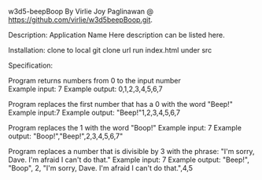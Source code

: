 w3d5-beepBoop
By Virlie Joy Paglinawan @ https://github.com/virlie/w3d5beepBoop.git.



Description:
Application Name Here description can be listed here.

Installation:
  clone to local git clone url
  run index.html under src

  Specification:

  Program returns numbers from 0 to the input number		
  Example input: 7
  Example output: 0,1,2,3,4,5,6,7

  Program replaces the first number that has a 0 with the word "Beep!"
  Example input:7
  Example output: "Beep!"1,2,3,4,5,6,7

  Program replaces the 1 with the word "Boop!"
  Example input: 7
  Example output: "Boop!","Beep!",2,3,4,5,6,7"

  Program  replaces a number that is divisible by 3 with the phrase: "I'm sorry, Dave. I'm afraid I can't do that."
  Example input: 7
  Example output: "Beep!", "Boop", 2, "I'm sorry, Dave. I'm afraid I can't do that.",4,5








<!-- 3.)Program needs to recognize the numbers that are inputted, if divisible by 3, are replaced with "I'm sorry, Dave. I'm afraid I can't do that."
    Example input: 3
    Example output: "beep,boop,I'm sorry, Dave. I'm afraid I can't do that."

5.)Program needs to evaluate whether the input was a number or not a number.
    Example input: adff
    Example output: alert error message.

6.)Program needs to be able to play repeatedly.
    Example input: 23
    Example output: (reset)


    //User Interface Logic//

1.)User needs to be able to see what they typed in.
    Example input: 23
    Example output:23

2.)User needs to be able to put a different number repeatedly.
    Example input: 23
    Example output:( a different number )






    Known Issues:
    None that I know of, if you see any issues, please contact me at virliejoyp@yahoo.com, and or send me a text message at 503-444-1808

    Technologies Used:
    Html
    CSS
    Bootstrap4
    Javasript



    Author:
    Virlie Joy Paglinawan

    License:
    MIT
    Copyright (c) 2018 Joy -->
